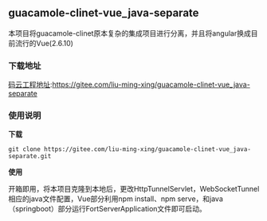 ## guacamole-clinet-vue_java-separate

本项目将guacamole-clinet原本复杂的集成项目进行分离，并且将angular换成目前流行的Vue(2.6.10)


### 下载地址

[码云工程地址](https://gitee.com/liu-ming-xing/guacamole-clinet-vue_java-separate):https://gitee.com/liu-ming-xing/guacamole-clinet-vue_java-separate
### 使用说明

**下载**

    git clone https://gitee.com/liu-ming-xing/guacamole-clinet-vue_java-separate.git

**使用**


开箱即用，将本项目克隆到本地后，更改HttpTunnelServlet，WebSocketTunnel相应的java文件配置，Vue部分利用npm install、npm serve，和java（springboot）部分运行FortServerApplication文件即可启动。

